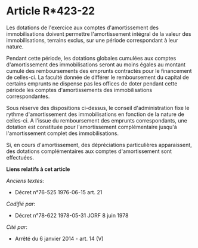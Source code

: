 # Article R*423-22

Les dotations de l'exercice aux comptes d'amortissement des immobilisations doivent permettre l'amortissement intégral de la
valeur des immobilisations, terrains exclus, sur une période correspondant à leur nature.

Pendant cette période, les dotations globales cumulées aux comptes d'amortissement des immobilisations seront au moins égales
au montant cumulé des remboursements des emprunts contractés pour le financement de celles-ci. La faculté donnée de différer
le remboursement du capital de certains emprunts ne dispense pas les offices de doter pendant cette période les comptes
d'amortissements des immobilisations correspondantes.

Sous réserve des dispositions ci-dessus, le conseil d'administration fixe le rythme d'amortissement des immobilisations en
fonction de la nature de celles-ci. A l'issue du remboursement des emprunts correspondants, une dotation est constituée pour
l'amortissement complémentaire jusqu'à l'amortissement complet des immobilisations.

Si, en cours d'amortissement, des dépréciations particulières apparaissent, des dotations complémentaires aux comptes
d'amortissement sont effectuées.

**Liens relatifs à cet article**

_Anciens textes_:

  - Décret n°76-525 1976-06-15 art. 21

_Codifié par_:

  - Décret n°78-622 1978-05-31 JORF 8 juin 1978

_Cité par_:

  - Arrêté du 6 janvier 2014 - art. 14 (V)
